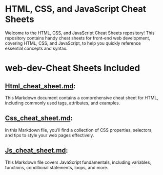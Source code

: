 # HTML, CSS, and JavaScript Cheat Sheets

Welcome to the HTML, CSS, and JavaScript Cheat Sheets repository! This repository contains handy cheat sheets for front-end web development, covering HTML, CSS, and JavaScript, to help you quickly reference essential concepts and syntax.

# web-dev-Cheat Sheets Included

## [Html_cheat_sheet.md](): 
  This Markdown document contains a comprehensive cheat sheet for HTML, including commonly used tags, attributes, and examples.

## [Css_cheat_sheet.md](https://github.com/Harshak-1744/web-dev-cheat-sheet/blob/main/Css%20Cheat%20Sheet.md): 
  In this Markdown file, you'll find a collection of CSS properties, selectors, and tips to style your web pages effectively.

## [Js_cheat_sheet.md](): 
   This Markdown file covers JavaScript fundamentals, including variables, functions, conditional statements, loops, and more.


